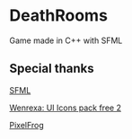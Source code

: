 # DeathRooms
Game made in C++ with SFML


## Special thanks
[SFML](https://sfml-dev.org)

[Wenrexa: UI Icons pack free 2](https://wenrexa.itch.io/icons2)

[PixelFrog](https://pixelfrog-assets.itch.io/)